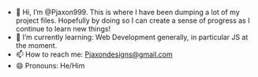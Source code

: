- 👋 Hi, I’m @Pjaxon999. This is where I have been dumping a lot of my project files. Hopefully by doing so I can create a sense of progress as I continue to learn new things!
- 🌱 I’m currently learning: Web Development generally, in particular JS at the moment.
- 📫 How to reach me: Pjaxondesigns@gmail.com
- 😄 Pronouns: He/Him
